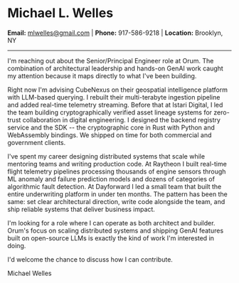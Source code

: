 # Michael L. Welles
**Email:** mlwelles@gmail.com | **Phone:** 917-586-9218 | **Location:** Brooklyn, NY

---

I'm reaching out about the Senior/Principal Engineer role at Orum. The combination of architectural leadership and hands-on GenAI work caught my attention because it maps directly to what I've been building.

Right now I'm advising CubeNexus on their geospatial intelligence platform with LLM-based querying. I rebuilt their multi-terabyte ingestion pipeline and added real-time telemetry streaming. Before that at Istari Digital, I led the team building cryptographically verified asset lineage systems for zero-trust collaboration in digital engineering. I designed the backend registry service and the SDK -- the cryptographic core in Rust with Python and WebAssembly bindings. We shipped on time for both commercial and government clients.

I've spent my career designing distributed systems that scale while mentoring teams and writing production code. At Raytheon I built real-time flight telemetry pipelines processing thousands of engine sensors through ML anomaly and failure prediction models and dozens of categories of algorithmic fault detection.  At Dayforward I led a small team that built the entire underwriting platform in under ten months. The pattern has been the same: set clear architectural direction, write code alongside the team, and ship reliable systems that deliver business impact.

I'm looking for a role where I can operate as both architect and builder. Orum's focus on scaling distributed systems and shipping GenAI features built on open-source LLMs is exactly the kind of work I'm interested in doing. 

I'd welcome the chance to discuss how I can contribute.

Michael Welles

